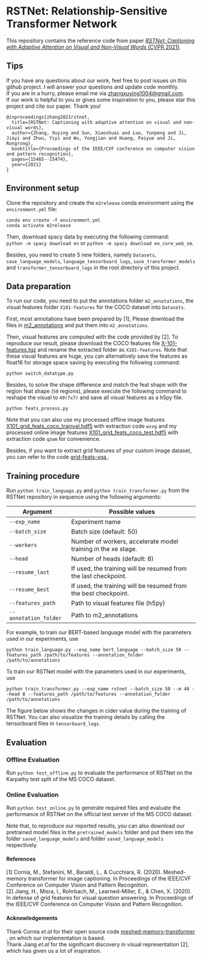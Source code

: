 # RSTNet: Relationship-Sensitive Transformer Network

This repository contains the reference code from paper [_RSTNet: Captioning with Adaptive Attention on Visual and Non-Visual Words_ (CVPR 2021)](https://openaccess.thecvf.com/content/CVPR2021/papers/Zhang_RSTNet_Captioning_With_Adaptive_Attention_on_Visual_and_Non-Visual_Words_CVPR_2021_paper.pdf).

## Tips

If you have any questions about our work, feel free to post issues on this github project. I will answer your questions and update code monthly.  
If you are in a hurry, please email me via [zhangxuying1004@gmail.com](zhangxuying1004@gmail.com).  
If our work is helpful to you or gives some inspiration to you, please star this project and cite our paper. Thank you!

```
@inproceedings{zhang2021rstnet,
  title={RSTNet: Captioning with adaptive attention on visual and non-visual words},
  author={Zhang, Xuying and Sun, Xiaoshuai and Luo, Yunpeng and Ji, Jiayi and Zhou, Yiyi and Wu, Yongjian and Huang, Feiyue and Ji, Rongrong},
  booktitle={Proceedings of the IEEE/CVF conference on computer vision and pattern recognition},
  pages={15465--15474},
  year={2021}
}
```

## Environment setup

Clone the repository and create the `m2release` conda environment using the `environment.yml` file:

```
conda env create -f environment.yml
conda activate m2release
```

Then, download spacy data by executing the following command:  
`python -m spacy download en` or `python -m spacy download en_core_web_sm`.

Besides, you need to create 5 new folders, namely `Datasets`, `save_language_models`, `language_tensorboard_logs`, `save_transformer_models` and `transformer_tensorboard_logs` in the root directory of this project.

## Data preparation

To run our code, you need to put the annotations folder `m2_annotations`, the visual features folder `X101-features` for the COCO dataset into `Datasets`.

First, most annotations have been prepared by [1], Please download the files in [m2_annotations](https://drive.google.com/drive/folders/1tJnetunBkQ4Y5A3pq2P53yeJuGa4lX9e?usp=sharing) and put them into `m2_annotations`.

Then, visual features are computed with the code provided by [2]. To reproduce our result, please download the COCO features file [X-101-features.tgz](https://dl.fbaipublicfiles.com/grid-feats-vqa/X-101/X-101-features.tgz) and rename the extracted folder as `X101-features`. Note that these visual features are huge, you can alternatively save the features as float16 for storage space saving by executing the following command:

```
python switch_datatype.py
```

Besides, to solve the shape difference and match the feat shape with the region feat shape (`50` regions), please execute the following command to reshape the visual to `49(7x7)` and save all visual features as a h5py file.

```
python feats_process.py
```

Note that you can also use my processed offline image features [X101_grid_feats_coco_trainval.hdf5](https://pan.xunlei.com/s/VMyFV3OcrpOj7TdWkt5_amwiA1) with extraction code `wsvg` and my processed online image features [X101_grid_feats_coco_test.hdf5](https://pan.xunlei.com/s/VN-YFlVCAGDe_glAUaPkNOg2A1) with extraction code `qzwm` for convenience.

Besides, if you want to extract grid features of your custom image dataset, you can refer to the code [grid-feats-vqa
](https://github.com/facebookresearch/grid-feats-vqa).

## Training procedure

Run `python train_language.py` and `python train_transformer.py` from the RSTNet repository in sequence using the following arguments:

| Argument              | Possible values                                                 |
| --------------------- | --------------------------------------------------------------- |
| `--exp_name`          | Experiment name                                                 |
| `--batch_size`        | Batch size (default: 50)                                        |
| `--workers`           | Number of workers, accelerate model training in the xe stage.   |
| `--head`              | Number of heads (default: 8)                                    |
| `--resume_last`       | If used, the training will be resumed from the last checkpoint. |
| `--resume_best`       | If used, the training will be resumed from the best checkpoint. |
| `--features_path`     | Path to visual features file (h5py)                             |
| `--annotation_folder` | Path to m2_annotations                                          |

For example, to train our BERT-based language model with the parameters used in our experiments, use

```
python train_language.py --exp_name bert_language --batch_size 50 --features_path /path/to/features --annotation_folder /path/to/annotations
```

To train our RSTNet model with the parameters used in our experiments, use

```
python train_transformer.py --exp_name rstnet --batch_size 50 --m 40 --head 8 --features_path /path/to/features --annotation_folder /path/to/annotations
```

The figure below shows the changes in cider value during the training of RSTNet. You can also visualize the training details by calling the tensorboard files in `tensorboard_logs`.

## Evaluation

### Offline Evaluation

Run `python test_offline.py` to evaluate the performance of RSTNet on the Karpathy test split of the MS COCO dataset.

### Online Evaluation

Run `python test_online.py` to generate required files and evaluate the performance of RSTNet on the official test server of the MS COCO dataset.

Note that, to reproduce our reported results, you can also download our pretrained model files in the `pretrained_models` folder and put them into the folder `saved_language_models` and folder `saved_language_models` respectively.
#### References

[1] Cornia, M., Stefanini, M., Baraldi, L., & Cucchiara, R. (2020). Meshed-memory transformer for image captioning. In Proceedings of the IEEE/CVF Conference on Computer Vision and Pattern Recognition.  
[2] Jiang, H., Misra, I., Rohrbach, M., Learned-Miller, E., & Chen, X. (2020). In defense of grid features for visual question answering. In Proceedings of the IEEE/CVF Conference on Computer Vision and Pattern Recognition.

#### Acknowledgements

Thank Cornia _et.al_ for their open source code [meshed-memory-transformer
](https://github.com/aimagelab/meshed-memory-transformer), on which our implementation is based.  
Thank Jiang _et.al_ for the significant discovery in visual representation [2], which has given us a lot of inspiration.
